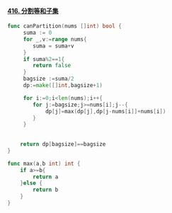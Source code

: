 #### [416. 分割等和子集](https://leetcode-cn.com/problems/partition-equal-subset-sum/)

~~~go
func canPartition(nums []int) bool {
	 suma := 0
     for _,v:=range nums{
     	suma = suma+v
	 }
	 if suma%2==1{
	 	return false
	 }
	 bagsize :=suma/2
	 dp:=make([]int,bagsize+1)

	 for i:=0;i<len(nums);i++{
	 	for j:=bagsize;j>=nums[i];j--{
	 		dp[j]=max(dp[j],dp[j-nums[i]]+nums[i])
		}
	 }
	
    
	return dp[bagsize]==bagsize
}

func max(a,b int) int {
	if a>=b{
		return a
	}else {
		return b
	}
}
~~~